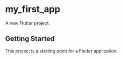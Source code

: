 # my_first_app

A new Flutter project.

## Getting Started

This project is a starting point for a Flutter application.


